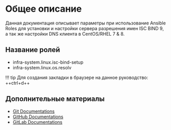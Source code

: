# Общее описание
Данная документация описывает параметры при использование Ansible Roles для установки и настройки сервера разрешения имен ISC BIND 9, а так же настройки DNS клиента в CentOS/RHEL 7 & 8.

## Название ролей

* infra-system.linux.isc-bind-setup
* infra-system.linux.os.resolv

!!! tip
    Для создания закладки в браузере на данное руководство: ++ctrl+d++

## Дополнительные материалы

- [Git Documentations](https://git-scm.com/book/en/v2)
- [GitHub Documentations](https://docs.github.com/en)
- [GitLab Documentations](https://docs.gitlab.com/)
